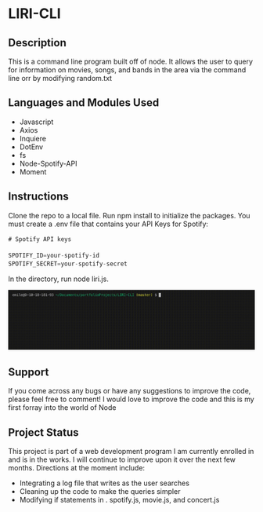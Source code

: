 # LIRI-CLI

## Description
This is a command line program built off of node. It allows the user to query for information on movies, songs, and bands in the area via the command line orr by modifying random.txt

## Languages and Modules Used
* Javascript
* Axios
* Inquiere
* DotEnv
* fs
* Node-Spotify-API
* Moment

## Instructions
Clone the repo to a local file. Run npm install to initialize the packages. You must create a .env file that contains your API Keys for Spotify:
```js
# Spotify API keys

SPOTIFY_ID=your-spotify-id
SPOTIFY_SECRET=your-spotify-secret

```
In the directory, run node liri.js. 

![Image of Concert](images/concert.gif)

## Support
If you come across any bugs or have any suggestions to improve the code, please feel free to comment! I would love to improve the code and this is my first forray into the world of Node

## Project Status
This project is part of a web development program I am currently enrolled in and is in the works. I will continue to improve upon it over the next few months. Directions at the moment include: 
* Integrating a log file that writes as the user searches
* Cleaning up the code to make the queries simpler
* Modifying if statements in . spotify.js, movie.js, and concert.js
